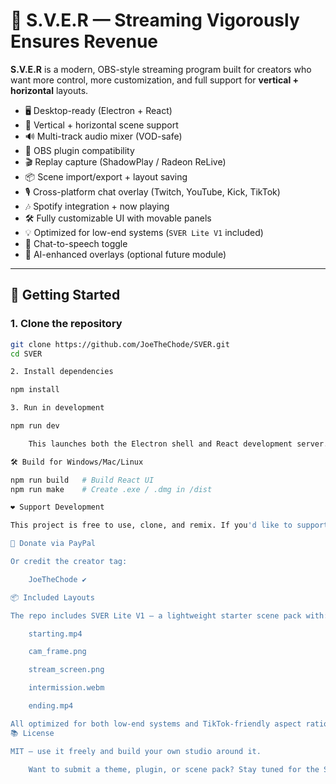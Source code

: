 # 🎥 S.V.E.R — Streaming Vigorously Ensures Revenue

**S.V.E.R** is a modern, OBS-style streaming program built for creators who want more control, more customization, and full support for **vertical + horizontal** layouts.

- 🖥️ Desktop-ready (Electron + React)
- 📱 Vertical + horizontal scene support
- 🔊 Multi-track audio mixer (VOD-safe)
- 🧩 OBS plugin compatibility
- 🎬 Replay capture (ShadowPlay / Radeon ReLive)
- 📦 Scene import/export + layout saving
- 🎙️ Cross-platform chat overlay (Twitch, YouTube, Kick, TikTok)
- 🎶 Spotify integration + now playing
- 🛠️ Fully customizable UI with movable panels
- 💡 Optimized for low-end systems (`SVER Lite V1` included)
- 💬 Chat-to-speech toggle
- 🧠 AI-enhanced overlays (optional future module)

---

## 🚀 Getting Started

### 1. Clone the repository

```bash
git clone https://github.com/JoeTheChode/SVER.git
cd SVER

2. Install dependencies

npm install

3. Run in development

npm run dev

    This launches both the Electron shell and React development server.

🛠 Build for Windows/Mac/Linux

npm run build   # Build React UI
npm run make    # Create .exe / .dmg in /dist

❤️ Support Development

This project is free to use, clone, and remix. If you'd like to support development:

💖 Donate via PayPal

Or credit the creator tag:

    JoeTheChode ✔️

📦 Included Layouts

The repo includes SVER Lite V1 — a lightweight starter scene pack with:

    starting.mp4

    cam_frame.png

    stream_screen.png

    intermission.webm

    ending.mp4

All optimized for both low-end systems and TikTok-friendly aspect ratios.
📚 License

MIT — use it freely and build your own studio around it.

    Want to submit a theme, plugin, or scene pack? Stay tuned for the SVER Marketplace.
